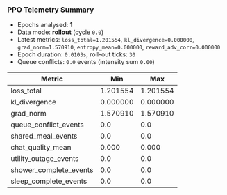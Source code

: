 ### PPO Telemetry Summary

- Epochs analysed: **1**
- Data mode: **rollout** (cycle `0.0`)
- Latest metrics: `loss_total=1.201554`, `kl_divergence=0.000000`, `grad_norm=1.570910`, `entropy_mean=0.000000`, `reward_adv_corr=0.000000`
- Epoch duration: `0.0103s`, roll-out ticks: `30`
- Queue conflicts: `0.0` events (intensity sum `0.00`)

| Metric | Min | Max |
| --- | --- | --- |
| loss_total | 1.201554 | 1.201554 |
| kl_divergence | 0.000000 | 0.000000 |
| grad_norm | 1.570910 | 1.570910 |
| queue_conflict_events | 0.0 | 0.0 |
| shared_meal_events | 0.0 | 0.0 |
| chat_quality_mean | 0.000 | 0.000 |
| utility_outage_events | 0.0 | 0.0 |
| shower_complete_events | 0.0 | 0.0 |
| sleep_complete_events | 0.0 | 0.0 |
